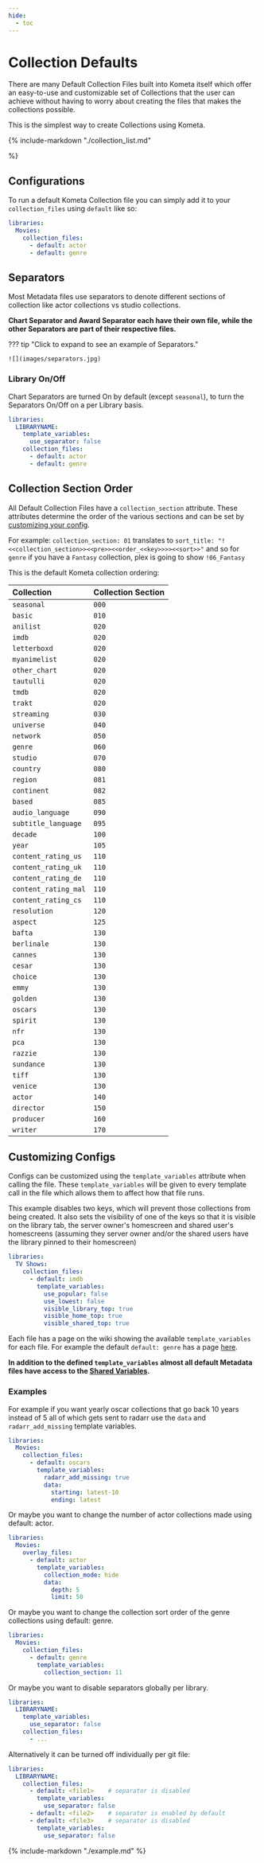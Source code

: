 ```yaml
---
hide:
  - toc
---
```


# Collection Defaults

There are many Default Collection Files built into Kometa itself which offer an easy-to-use and customizable set of 
Collections that the user can achieve without having to worry about creating the files that makes the collections 
possible.

This is the simplest way to create Collections using Kometa.

{%
   include-markdown "./collection_list.md"

%}

## Configurations

To run a default Kometa Collection file you can simply add it to your `collection_files` using `default` like so:

```yaml
libraries:
  Movies:
    collection_files:
      - default: actor
      - default: genre
```

## Separators

Most Metadata files use separators to denote different sections of collection like actor collections vs studio 
collections.

**Chart Separator and Award Separator each have their own file, while the other Separators are part of their respective 
files.**

??? tip "Click to expand to see an example of Separators."

    ![](images/separators.jpg)

### Library On/Off

Chart Separators are turned On by default (except `seasonal`), to turn the Separators On/Off on a per Library basis.

```yaml
libraries:
  LIBRARYNAME:
    template_variables:
      use_separator: false
    collection_files:
      - default: actor
      - default: genre
```

## Collection Section Order

All Default Collection Files have a `collection_section` attribute. These attributes determine the order of the various 
sections and can be set by [customizing your config](#customizing-configs).

For example: `collection_section: 01` translates to `sort_title: "!<<collection_section>><<pre>><<order_<<key>>>><<sort>>"` 
and so for `genre` if you have a `Fantasy` collection, plex is going to show `!06_Fantasy`

This is the default Kometa collection ordering:

| Collection           | Collection Section |
|:---------------------|:-------------------|
| `seasonal`           | `000`              |
| `basic`              | `010`              |
| `anilist`            | `020`              |
| `imdb`               | `020`              |
| `letterboxd`         | `020`              |
| `myanimelist`        | `020`              |
| `other_chart`        | `020`              |
| `tautulli`           | `020`              |
| `tmdb`               | `020`              |
| `trakt`              | `020`              |
| `streaming`          | `030`              |
| `universe`           | `040`              |
| `network`            | `050`              |
| `genre`              | `060`              |
| `studio`             | `070`              |
| `country`            | `080`              |
| `region`             | `081`              |
| `continent`          | `082`              |
| `based`              | `085`              |
| `audio_language`     | `090`              |
| `subtitle_language`  | `095`              |
| `decade`             | `100`              |
| `year`               | `105`              |
| `content_rating_us`  | `110`              |
| `content_rating_uk`  | `110`              |
| `content_rating_de`  | `110`              |
| `content_rating_mal` | `110`              |
| `content_rating_cs`  | `110`              |
| `resolution`         | `120`              |
| `aspect`             | `125`              |
| `bafta`              | `130`              |
| `berlinale`          | `130`              |
| `cannes`             | `130`              |
| `cesar`              | `130`              |
| `choice`             | `130`              |
| `emmy`               | `130`              |
| `golden`             | `130`              |
| `oscars`             | `130`              |
| `spirit`             | `130`              |
| `nfr`                | `130`              |
| `pca`                | `130`              |
| `razzie`             | `130`              |
| `sundance`           | `130`              |
| `tiff`               | `130`              |
| `venice`             | `130`              |
| `actor`              | `140`              |
| `director`           | `150`              |
| `producer`           | `160`              |
| `writer`             | `170`              |

## Customizing Configs

Configs can be customized using the `template_variables` attribute when calling the file. These `template_variables` 
will be given to every template call in the file which allows them to affect how that file runs.

This example disables two keys, which will prevent those collections from being created. It also sets the visibility of 
one of the keys so that it is visible on the library tab, the server owner's homescreen and shared user's homescreens 
(assuming they server owner and/or the shared users have the library pinned to their homescreen)

```yaml
libraries:
  TV Shows:
    collection_files:
      - default: imdb
        template_variables:
          use_popular: false
          use_lowest: false
          visible_library_top: true
          visible_home_top: true
          visible_shared_top: true
```

Each file has a page on the wiki showing the available `template_variables` for each file. For example the default 
`default: genre` has a page [here](both/genre.md).

**In addition to the defined `template_variables` almost all default Metadata files have access to the 
[Shared Variables](collection_variables.md).**

### Examples

For example if you want yearly oscar collections that go back 10 years instead of 5 all of which gets sent to radarr 
use the `data` and `radarr_add_missing` template variables.

```yaml
libraries:
  Movies:
    collection_files:
      - default: oscars
        template_variables:
          radarr_add_missing: true
          data:
            starting: latest-10
            ending: latest
```

Or maybe you want to change the number of actor collections made using default: actor.

```yaml
libraries:
  Movies:
    overlay_files:
      - default: actor
        template_variables:
          collection_mode: hide
          data:
            depth: 5
            limit: 50
```

Or maybe you want to change the collection sort order of the genre collections using default: genre.

```yaml
libraries:
  Movies:
    collection_files:
      - default: genre
        template_variables:
          collection_section: 11
```

Or maybe you want to disable separators globally per library.

```yaml
libraries:
  LIBRARYNAME:
    template_variables:
      use_separator: false
    collection_files:
      - ...
```

Alternatively it can be turned off individually per git file:

```yaml
libraries:
  LIBRARYNAME:
    collection_files:
      - default: <file1>    # separator is disabled
        template_variables:
          use_separator: false
      - default: <file2>    # separator is enabled by default
      - default: <file3>    # separator is disabled
        template_variables:
          use_separator: false
```

{%
   include-markdown "./example.md"
%}
